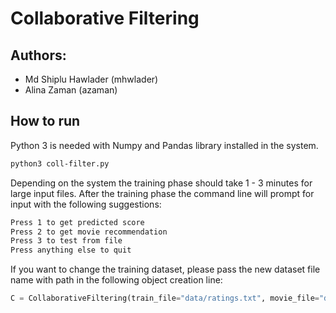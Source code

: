 # Collaborative Filtering
## Authors:
-   Md Shiplu Hawlader (mhwlader)
-   Alina Zaman (azaman)

## How to run
Python 3 is needed with Numpy and Pandas library installed in the system.
```bash
python3 coll-filter.py
```

Depending on the system the training phase should take 1 - 3 minutes for large input files.
After the training phase the command line will prompt for input with the following suggestions:
```bash
Press 1 to get predicted score
Press 2 to get movie recommendation
Press 3 to test from file
Press anything else to quit
```

If you want to change the training dataset, please pass the new dataset file name with path in the following object creation line:
```python
C = CollaborativeFiltering(train_file="data/ratings.txt", movie_file="data/movie_titles.txt")
```